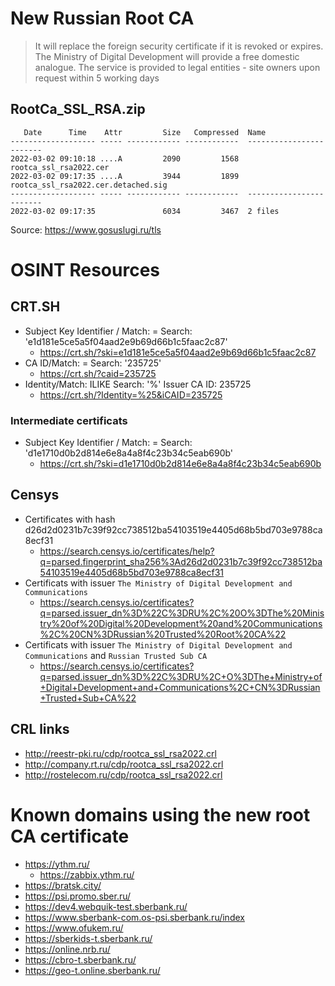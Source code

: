 # New Russian Root CA

> It will replace the foreign security certificate if it is revoked or expires. The Ministry of Digital Development will provide a free domestic analogue. The service is provided to legal entities - site owners upon request within 5 working days

## RootCa_SSL_RSA.zip
```
   Date      Time    Attr         Size   Compressed  Name
------------------- ----- ------------ ------------  ------------------------
2022-03-02 09:10:18 ....A         2090         1568  rootca_ssl_rsa2022.cer
2022-03-02 09:17:35 ....A         3944         1899  rootca_ssl_rsa2022.cer.detached.sig
------------------- ----- ------------ ------------  ------------------------
2022-03-02 09:17:35               6034         3467  2 files
```

Source: https://www.gosuslugi.ru/tls

# OSINT Resources
## CRT.SH
* Subject Key Identifier / Match: =    Search: 'e1d181e5ce5a5f04aad2e9b69d66b1c5faac2c87'
   * https://crt.sh/?ski=e1d181e5ce5a5f04aad2e9b69d66b1c5faac2c87
* CA ID/Match: =    Search: '235725'
   * https://crt.sh/?caid=235725
* Identity/Match: ILIKE    Search: '%'    Issuer CA ID: 235725
   * https://crt.sh/?Identity=%25&iCAID=235725
 
### Intermediate certificats
* Subject Key Identifier / Match: =    Search: 'd1e1710d0b2d814e6e8a4a8f4c23b34c5eab690b'
   * https://crt.sh/?ski=d1e1710d0b2d814e6e8a4a8f4c23b34c5eab690b
 
 ## Censys
 * Certificates with hash d26d2d0231b7c39f92cc738512ba54103519e4405d68b5bd703e9788ca8ecf31
   * https://search.censys.io/certificates/help?q=parsed.fingerprint_sha256%3Ad26d2d0231b7c39f92cc738512ba54103519e4405d68b5bd703e9788ca8ecf31
* Certificats with issuer `The Ministry of Digital Development and Communications`
   * https://search.censys.io/certificates?q=parsed.issuer_dn%3D%22C%3DRU%2C%20O%3DThe%20Ministry%20of%20Digital%20Development%20and%20Communications%2C%20CN%3DRussian%20Trusted%20Root%20CA%22
* Certificats with issuer `The Ministry of Digital Development and Communications` and `Russian Trusted Sub CA`
   * https://search.censys.io/certificates?q=parsed.issuer_dn%3D%22C%3DRU%2C+O%3DThe+Ministry+of+Digital+Development+and+Communications%2C+CN%3DRussian+Trusted+Sub+CA%22 

## CRL links
* http://reestr-pki.ru/cdp/rootca_ssl_rsa2022.crl
* http://company.rt.ru/cdp/rootca_ssl_rsa2022.crl
* http://rostelecom.ru/cdp/rootca_ssl_rsa2022.crl

# Known domains using the new root CA certificate
* https://ythm.ru/
   * https://zabbix.ythm.ru/
* https://bratsk.city/
* https://psi.promo.sber.ru/
* https://dev4.webquik-test.sberbank.ru/
* https://www.sberbank-com.os-psi.sberbank.ru/index
* https://www.ofukem.ru/
* https://sberkids-t.sberbank.ru/
* https://online.nrb.ru/
* https://cbro-t.sberbank.ru/
* https://geo-t.online.sberbank.ru/

